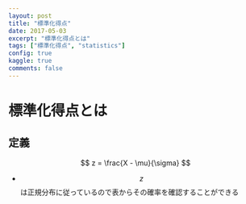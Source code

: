 ```yaml
---
layout: post
title: "標準化得点"
date: 2017-05-03
excerpt: "標準化得点とは"
tags: ["標準化得点", "statistics"]
config: true
kaggle: true
comments: false
---
```



# 標準化得点とは

## 定義

$$
z = \frac{X - \mu}{\sigma}
$$

 - $$z$$は正規分布に従っているので表からその確率を確認することができる
